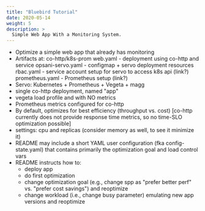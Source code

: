 ```yaml
---
title: "Bluebird Tutorial"
date: 2020-05-14
weight: 5
description: >
  Simple Web App With a Monitoring System.
---
```


* Optimize a simple web app that already has monitoring
* Artifacts at: co-http/k8s-prom
  web.yaml - deployment using co-http and service
  opsani-servo.yaml - configmap + servo deployment resources
  rbac.yaml - service account setup for servo to access k8s api (link?)
  prometheus.yaml - Prometheus setup (link?)
* Servo: Kubernetes + Prometheus + Vegeta + magg
* single co-http deployment, named "app"
* vegeta load profile and with NO metrics
* Prometheus metrics configured for co-http
* By default, optimizes for best efficiency (throughput vs. cost) [co-http currently does not provide response time metrics, so no time-SLO optimization possible]
* settings: cpu and replicas (consider memory as well, to see it minimize it)
* README may include a short YAML user configuration (fka config-state.yaml) that contains primarily the optimization goal and load control vars
* README instructs how to:
  * deploy app
  * do first optimization
  * change optimization goal (e.g., change spp as "prefer better perf" vs. "prefer cost savings") and reoptimize
  * change workload (i.e., change busy parameter) emulating new app versions and reoptimize
